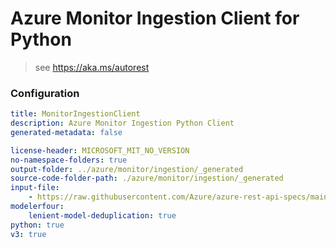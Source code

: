 # Azure Monitor Ingestion Client for Python

> see https://aka.ms/autorest

### Configuration

```yaml
title: MonitorIngestionClient
description: Azure Monitor Ingestion Python Client
generated-metadata: false

license-header: MICROSOFT_MIT_NO_VERSION
no-namespace-folders: true
output-folder: ../azure/monitor/ingestion/_generated
source-code-folder-path: ./azure/monitor/ingestion/_generated
input-file: 
    - https://raw.githubusercontent.com/Azure/azure-rest-api-specs/main/specification/monitor/data-plane/ingestion/preview/2021-11-01-preview/DataCollectionRules.json
modelerfour:
    lenient-model-deduplication: true
python: true
v3: true
```

